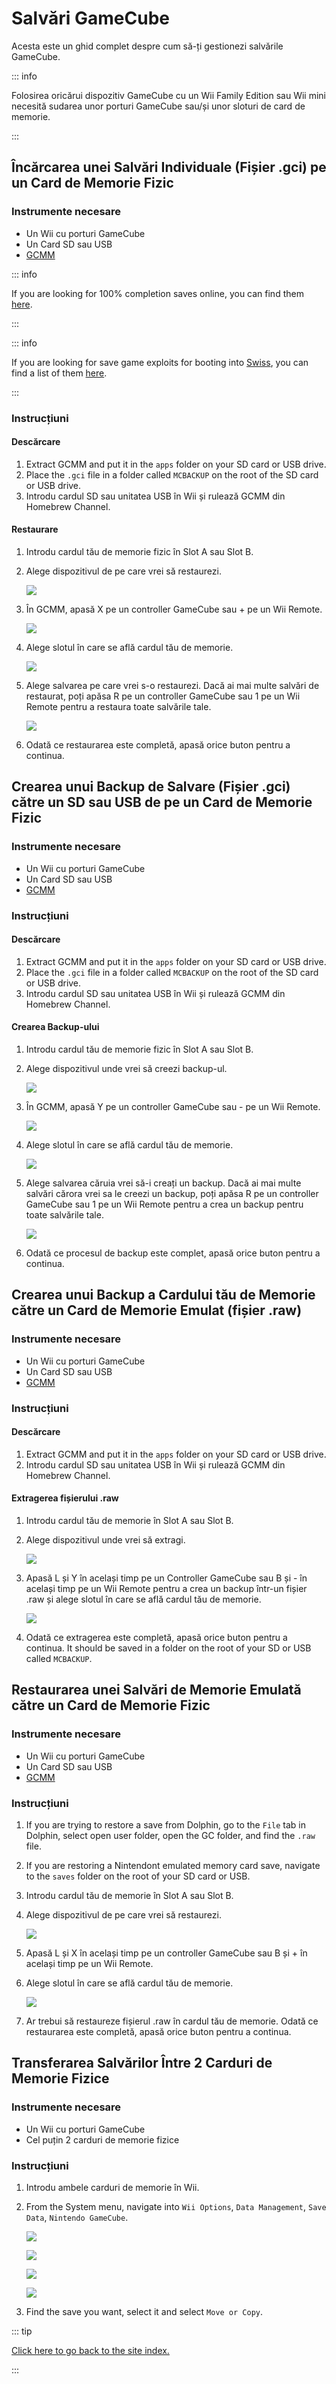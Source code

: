 # Salvări GameCube

Acesta este un ghid complet despre cum să-ți gestionezi salvările GameCube.

::: info

Folosirea oricărui dispozitiv GameCube cu un Wii Family Edition sau Wii mini necesită sudarea unor porturi GameCube sau/și unor sloturi de card de memorie.

:::

## Încărcarea unei Salvări Individuale (Fișier .gci) pe un Card de Memorie Fizic

### Instrumente necesare

- Un Wii cu porturi GameCube
- Un Card SD sau USB
- [GCMM](https://oscwii.org/library/app/gcmm)

::: info

If you are looking for 100% completion saves online, you can find them [here](https://gamefaqs.gamespot.com/).

:::

::: info

If you are looking for save game exploits for booting into [Swiss](https://github.com/emukidid/swiss-gc/releases), you can find a list of them [here](https://www.gc-forever.com/wiki/index.php?title=Booting_homebrew#Game_Save_Exploits).

:::

### Instrucțiuni

#### Descărcare

1. Extract GCMM and put it in the `apps` folder on your SD card or USB drive.
2. Place the `.gci` file in a folder called `MCBACKUP` on the root of the SD card or USB drive.
3. Introdu cardul SD sau unitatea USB în Wii și rulează GCMM din Homebrew Channel.

#### Restaurare

1. Introdu cardul tău de memorie fizic în Slot A sau Slot B.

2. Alege dispozitivul de pe care vrei să restaurezi.

   ![](/images/homebrew/gcsaves/gcmm-select-device.jpg)

3. În GCMM, apasă X pe un controller GameCube sau + pe un Wii Remote.

   ![](/images/homebrew/gcsaves/gcmm-menu.jpg)

4. Alege slotul în care se află cardul tău de memorie.

   ![](/images/homebrew/gcsaves/gcmm-mem-select.jpg)

5. Alege salvarea pe care vrei s-o restaurezi. Dacă ai mai multe salvări de restaurat, poți apăsa R pe un controller GameCube sau 1 pe un Wii Remote pentru a restaura toate salvările tale.

   ![](/images/homebrew/gcsaves/gcmm-select-save.jpg)

6. Odată ce restaurarea este completă, apasă orice buton pentru a continua.

## Crearea unui Backup de Salvare (Fișier .gci) către un SD sau USB de pe un Card de Memorie Fizic

### Instrumente necesare

- Un Wii cu porturi GameCube
- Un Card SD sau USB
- [GCMM](https://oscwii.org/library/app/gcmm)

### Instrucțiuni

#### Descărcare

1. Extract GCMM and put it in the `apps` folder on your SD card or USB drive.
2. Place the `.gci` file in a folder called `MCBACKUP` on the root of the SD card or USB drive.
3. Introdu cardul SD sau unitatea USB în Wii și rulează GCMM din Homebrew Channel.

#### Crearea Backup-ului

1. Introdu cardul tău de memorie fizic în Slot A sau Slot B.

2. Alege dispozitivul unde vrei să creezi backup-ul.

   ![](/images/homebrew/gcsaves/gcmm-select-device.jpg)

3. În GCMM, apasă Y pe un controller GameCube sau - pe un Wii Remote.

   ![](/images/homebrew/gcsaves/gcmm-menu.jpg)

4. Alege slotul în care se află cardul tău de memorie.

   ![](/images/homebrew/gcsaves/gcmm-mem-select.jpg)

5. Alege salvarea căruia vrei să-i creați un backup. Dacă ai mai multe salvări cărora vrei sa le creezi un backup, poți apăsa R pe un controller GameCube sau 1 pe un Wii Remote pentru a crea un backup pentru toate salvările tale.

   ![](/images/homebrew/gcsaves/gcmm-select-save.jpg)

6. Odată ce procesul de backup este complet, apasă orice buton pentru a continua.

## Crearea unui Backup a Cardului tău de Memorie către un Card de Memorie Emulat (fișier .raw)

### Instrumente necesare

- Un Wii cu porturi GameCube
- Un Card SD sau USB
- [GCMM](https://oscwii.org/library/app/gcmm)

### Instrucțiuni

#### Descărcare

1. Extract GCMM and put it in the `apps` folder on your SD card or USB drive.
2. Introdu cardul SD sau unitatea USB în Wii și rulează GCMM din Homebrew Channel.

#### Extragerea fișierului .raw

1. Introdu cardul tău de memorie în Slot A sau Slot B.

2. Alege dispozitivul unde vrei să extragi.

   ![](/images/homebrew/gcsaves/gcmm-select-device.jpg)

3. Apasă L și Y în același timp pe un Controller GameCube sau B și - în același timp pe un Wii Remote pentru a crea un backup într-un fișier .raw și alege slotul în care se află cardul tău de memorie.

   ![](/images/homebrew/gcsaves/gcmm-mem-select.jpg)

4. Odată ce extragerea este completă, apasă orice buton pentru a continua. It should be saved in a folder on the root of your SD or USB called `MCBACKUP`.

## Restaurarea unei Salvări de Memorie Emulată către un Card de Memorie Fizic

### Instrumente necesare

- Un Wii cu porturi GameCube
- Un Card SD sau USB
- [GCMM](https://oscwii.org/library/app/gcmm)

### Instrucțiuni

1. If you are trying to restore a save from Dolphin, go to the `File` tab in Dolphin, select open user folder, open the GC folder, and find the `.raw` file.

2. If you are restoring a Nintendont emulated memory card save, navigate to the `saves` folder on the root of your SD card or USB.

3. Introdu cardul tău de memorie în Slot A sau Slot B.

4. Alege dispozitivul de pe care vrei să restaurezi.

   ![](/images/homebrew/gcsaves/gcmm-select-device.jpg)

5. Apasă L și X în același timp pe un controller GameCube sau B și + în același timp pe un Wii Remote.

6. Alege slotul în care se află cardul tău de memorie.

   ![](/images/homebrew/gcsaves/gcmm-mem-select.jpg)

7. Ar trebui să restaureze fișierul .raw în cardul tău de memorie. Odată ce restaurarea este completă, apasă orice buton pentru a continua.

## Transferarea Salvărilor Între 2 Carduri de Memorie Fizice

### Instrumente necesare

- Un Wii cu porturi GameCube
- Cel puțin 2 carduri de memorie fizice

### Instrucțiuni

1. Introdu ambele carduri de memorie în Wii.

2. From the System menu, navigate into `Wii Options`, `Data Management`, `Save Data`, `Nintendo GameCube`.

   ![](/images/homebrew/gcsaves/sysmenu.jpg)

   ![](/images/homebrew/gcsaves/settings.jpg)

   ![](/images/homebrew/gcsaves/data-management.jpg)

   ![](/images/homebrew/gcsaves/save-data.jpg)

3. Find the save you want, select it and select `Move or Copy`.

::: tip

[Click here to go back to the site index.](site-navigation)

:::
